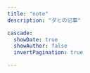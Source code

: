 ```yaml
---
title: "note"
description: "ダヒの记事"

cascade:
  showDate: true
  showAuthor: false
  invertPagination: true

---
```


